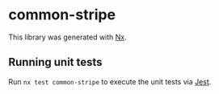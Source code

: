 # common-stripe

This library was generated with [Nx](https://nx.dev).

## Running unit tests

Run `nx test common-stripe` to execute the unit tests via [Jest](https://jestjs.io).
